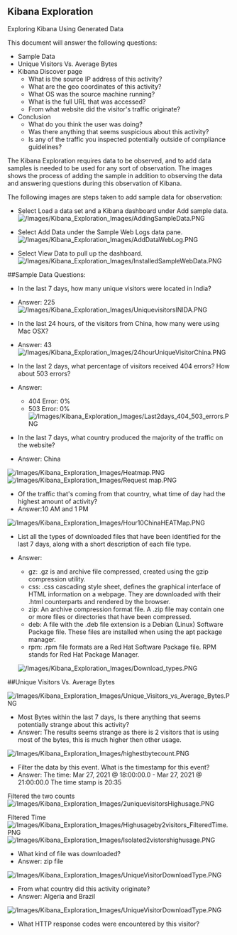 ## Kibana Exploration
Exploring Kibana Using Generated Data

This document will answer the following questions:
- Sample Data
- Unique Visitors Vs. Average Bytes
- Kibana Discover page
  - What is the source IP address of this activity?
  - What are the geo coordinates of this activity?
  - What OS was the source machine running?
  - What is the full URL that was accessed?
  - From what website did the visitor's traffic originate?
- Conclusion
  - What do you think the user was doing?
  - Was there anything that seems suspicious about this activity?
  - Is any of the traffic you inspected potentially outside of compliance guidelines?

The Kibana Exploration requires data to be observed, and to add data samples is needed to be used for any sort of observation. The images shows the process of adding the sample in addition to observing the data and answering questions during this observation of Kibana.

The following images are steps taken to add sample data for observation:

- Select Load a data set and a Kibana dashboard under Add sample data.
![/Images/Kibana_Exploration_Images/AddingSampleData.PNG](https://github.com/ShinHJP/Project-13/blob/main/Images/Kibana_Exploration_Images/AddingSampleData.PNG)

- Select Add Data under the Sample Web Logs data pane.
![/Images/Kibana_Exploration_Images/AddDataWebLog.PNG](https://github.com/ShinHJP/Project-13/blob/main/Images/Kibana_Exploration_Images/AddDataWebLog.PNG)

- Select View Data to pull up the dashboard.
![/Images/Kibana_Exploration_Images/InstalledSampleWebData.PNG](https://github.com/ShinHJP/Project-13/blob/main/Images/Kibana_Exploration_Images/InstalledSampleWebData.PNG)

##Sample Data Questions:
  - In the last 7 days, how many unique visitors were located in India?
  - Answer: 225
  ![/Images/Kibana_Exploration_Images/UniquevisitorsINIDA.PNG](https://github.com/ShinHJP/Project-13/blob/main/Images/Kibana_Exploration_Images/UniquevisitorsINIDA.PNG)

  - In the last 24 hours, of the visitors from China, how many were using Mac OSX?
  - Answer: 43
  ![/Images/Kibana_Exploration_Images/24hourUniqueVisitorChina.PNG](https://github.com/ShinHJP/Project-13/blob/main/Images/Kibana_Exploration_Images/24hourUniqueVisitorChina.PNG)

  - In the last 2 days, what percentage of visitors received 404 errors? How about 503 errors?
  - Answer:
    - 404 Error: 0%
    - 503 Error: 0%
  ![/Images/Kibana_Exploration_Images/Last2days_404_503_errors.PNG](https://github.com/ShinHJP/Project-13/blob/main/Images/Kibana_Exploration_Images/Last2days_404_503_errors.PNG)

  - In the last 7 days, what country produced the majority of the traffic on the website?
  - Answer: China

  ![/Images/Kibana_Exploration_Images/Heatmap.PNG](https://github.com/ShinHJP/Project-13/blob/main/Images/Kibana_Exploration_Images/Heatmap.PNG)
  ![/Images/Kibana_Exploration_Images/Request map.PNG](https://github.com/ShinHJP/Project-13/blob/main/Images/Kibana_Exploration_Images/Request%20map.PNG)

  - Of the traffic that's coming from that country, what time of day had the highest amount of activity?
  - Answer:10 AM and 1 PM

  ![/Images/Kibana_Exploration_Images/Hour10ChinaHEATMap.PNG](https://github.com/ShinHJP/Project-13/blob/main/Images/Kibana_Exploration_Images/Hour10ChinaHEATMap.PNG)

  - List all the types of downloaded files that have been identified for the last 7 days, along with a short description of each file type.
  - Answer:
    - gz: .gz is and archive file compressed, created using the gzip compression utility.
    - css: .css cascading style sheet, defines the graphical interface of HTML information on a webpage. They are downloaded with their .html counterparts and rendered by the browser.
    - zip: An archive compression format file. A .zip file may contain one or more files or directories that have been compressed.
    - deb: A file with the .deb file extension is a Debian (Linux) Software Package file. These files are installed when using the apt package manager.
    - rpm: .rpm file formats are a Red Hat Software Package file. RPM stands for Red Hat Package Manager.

    ![/Images/Kibana_Exploration_Images/Download_types.PNG](https://github.com/ShinHJP/Project-13/blob/main/Images/Kibana_Exploration_Images/Download_types.PNG)

##Unique Visitors Vs. Average Bytes

![/Images/Kibana_Exploration_Images/Unique_Visitors_vs_Average_Bytes.PNG](https://github.com/ShinHJP/Project-13/blob/main/Images/Kibana_Exploration_Images/Unique_Visitors_vs_Average_Bytes.PNG)

  - Most Bytes within the last 7 days, Is there anything that seems potentially strange about this activity?
  - Answer: The results seems strange as there is 2 visitors that is using most of the bytes, this is much higher then other usage.

  ![/Images/Kibana_Exploration_Images/highestbytecount.PNG](https://github.com/ShinHJP/Project-13/blob/main/Images/Kibana_Exploration_Images/highestbytecount.PNG)

  - Filter the data by this event. What is the timestamp for this event?
  - Answer: The time: Mar 27, 2021 @ 18:00:00.0 - Mar 27, 2021 @ 21:00:00.0 The time stamp is 20:35

  Filtered the two counts
  ![/Images/Kibana_Exploration_Images/2uniquevisitorsHighusage.PNG](https://github.com/ShinHJP/Project-13/blob/main/Images/Kibana_Exploration_Images/2uniquevisitorsHighusage.PNG)

  Filtered Time
  ![/Images/Kibana_Exploration_Images/Highusageby2visitors_FilteredTime.PNG](https://github.com/ShinHJP/Project-13/blob/main/Images/Kibana_Exploration_Images/Highusageby2visitors_FilteredTime.PNG)
  ![/Images/Kibana_Exploration_Images/Isolated2vistorshighusage.PNG](https://github.com/ShinHJP/Project-13/blob/main/Images/Kibana_Exploration_Images/Isolated2vistorshighusage.PNG)

  - What kind of file was downloaded?
  - Answer: zip file

  ![/Images/Kibana_Exploration_Images/UniqueVisitorDownloadType.PNG](https://github.com/ShinHJP/Project-13/blob/main/Images/Kibana_Exploration_Images/UniqueVisitorDownloadType.PNG)

  - From what country did this activity originate?
  - Answer: Algeria and Brazil

  ![/Images/Kibana_Exploration_Images/UniqueVisitorDownloadType.PNG](https://github.com/ShinHJP/Project-13/blob/main/Images/Kibana_Exploration_Images/UniqueVisitorDownloadType.PNG)

  - What HTTP response codes were encountered by this visitor?
